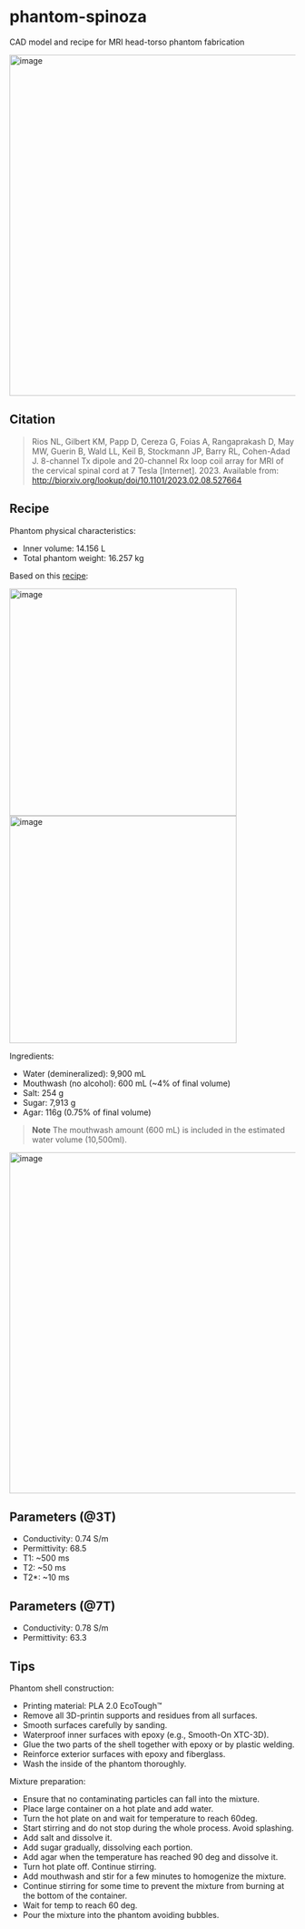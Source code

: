 # phantom-spinoza

CAD model and recipe for MRI head-torso phantom fabrication

<img width="600" alt="image" src="https://user-images.githubusercontent.com/2482071/218195449-e91c9f69-b2c5-46ff-ad4c-8ceca5081e5f.png">

## Citation

> Rios NL, Gilbert KM, Papp D, Cereza G, Foias A, Rangaprakash D, May MW, Guerin B, Wald LL, Keil B, Stockmann JP, Barry RL, Cohen-Adad J. 8-channel Tx dipole and 20-channel Rx loop coil array for MRI of the cervical spinal cord at 7 Tesla [Internet]. 2023. Available from: http://biorxiv.org/lookup/doi/10.1101/2023.02.08.527664

## Recipe

Phantom physical characteristics:
- Inner volume: 14.156 L
- Total phantom weight: 16.257 kg

Based on this [recipe](https://amri.ninds.nih.gov/cgi-bin/phantomrecipe): 

<img width="400" alt="image" src="https://user-images.githubusercontent.com/2482071/218194541-e70796ac-888b-4f0d-938a-c0b9493f01b1.png">
<img width="400" alt="image" src="https://user-images.githubusercontent.com/2482071/218194552-76b2efde-d5aa-4177-8b61-b956b3651892.png">

Ingredients:
- Water (demineralized): 9,900 mL
- Mouthwash (no alcohol): 600 mL (~4% of final volume)
- Salt: 254 g
- Sugar: 7,913 g
- Agar: 116g (0.75% of final volume)

> **Note**
> The mouthwash amount (600 mL) is included in the estimated water volume (10,500ml).

<img width="600" alt="image" src="https://user-images.githubusercontent.com/2482071/218194874-fe055065-314a-4f54-a4bf-cb6dfae6ce48.png">

## Parameters (@3T)

- Conductivity: 0.74 S/m
- Permittivity: 68.5
- T1: ~500 ms
- T2: ~50 ms
- T2*: ~10 ms

## Parameters (@7T)

- Conductivity: 0.78 S/m
- Permittivity: 63.3

## Tips

Phantom shell construction:
- Printing material: PLA 2.0 EcoTough™
- Remove all 3D-printin supports and residues from all surfaces.
- Smooth surfaces carefully by sanding.
- Waterproof inner surfaces with epoxy (e.g., Smooth-On XTC-3D). 
- Glue the two parts of the shell together with epoxy or by plastic welding.
- Reinforce exterior surfaces with epoxy and fiberglass.
- Wash the inside of the phantom thoroughly.

Mixture preparation:
- Ensure that no contaminating particles can fall into the mixture.
- Place large container on a hot plate and add water.
- Turn the hot plate on and wait for temperature to reach 60deg.
- Start stirring and do not stop during the whole process. Avoid splashing. 
- Add salt and dissolve it.
- Add sugar gradually, dissolving each portion.
- Add agar when the temperature has reached 90 deg and dissolve it.
- Turn hot plate off. Continue stirring. 
- Add mouthwash and stir for a few minutes to homogenize the mixture.
- Continue stirring for some time to prevent the mixture from burning at the bottom of the container.
- Wait for temp to reach 60 deg.
- Pour the mixture into the phantom avoiding bubbles.

